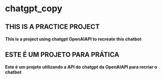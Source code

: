 # chatgpt_copy


## THIS IS A PRACTICE PROJECT

#### This is a project using chatgpt OpenAIAPI to recreate this chatbot


## ESTE É UM PROJETO PARA PRÁTICA

#### Este é um projeto utilizando a API do chatgpt da OpenAIAPI para recriar o chatbot
